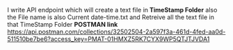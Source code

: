 I write  API endpoint which will create a text file in<b> TimeStamp Folder</b>
also the File name is also Current date-time.txt
and Retreive all the text file in that  TimeStamp Folder
<b>POSTMAN link</b> https://api.postman.com/collections/32502504-2a597f3a-461d-4fed-aa0d-511510be7be6?access_key=PMAT-01HMXZ5RK7CYX9WP5QTJTJVDA1
